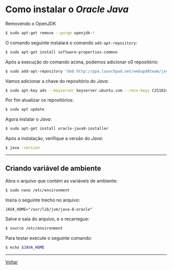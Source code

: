 # Como instalar o _Oracle Java_

Removendo o OpenJDK
```bash
$ sudo apt-get remove --purge openjdk-*
```

O comando seguinte instalará o comando `add-apt-repository`:
```bash
$ sudo apt-get install software-properties-common
```

Após a execução do comando acima, podemos adicionar o0 repositório:
```bash
$ sudo add-apt-repository "deb http://ppa.launchpad.net/webupd8team/java/ubuntu yakkety main"
```

Vamos adicionar a chave do repositório do _Java_:
```bash
$ sudo apt-key adv --keyserver keyserver.ubuntu.com --recv-keys C2518248EEA14886
```

Por fim atualizar os repositórios:
```bash
$ sudo apt update
```

Agora instalar o _Java_:
```bash
$ sudo apt-get install oracle-java8-installer
```

Após a instalação, verifique a versão do _Java_:
```bash
$ java -version
```
-----

## Criando variável de ambiente

Abra o arquivo que contém as variáveis de ambiente:
```bash
$ sudo nano /etc/environment
```

Insira o seguinte trecho no arquivo:
```text
JAVA_HOME="/usr/lib/jvm/java-8-oracle"
```

Salve e saía do arquivo, e o recarregue:
```bash
$ source /etc/environment
```

Para testar execute o seguinte comando:
```bash
$ echo $JAVA_HOME
```

-----

[Voltar](README.md)

